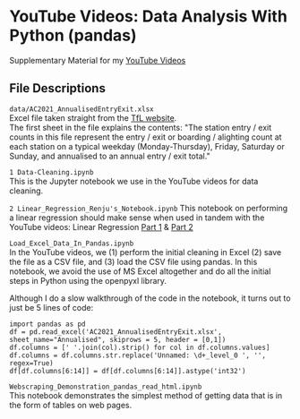 # YouTube Videos: Data Analysis With Python (pandas)
 Supplementary Material for my [YouTube Videos](https://youtube.com/playlist?list=PLCZPLPOZkkjaTIDFjWmMWZZrsazv15z_J)

## File Descriptions <a name="files"></a>

`data/AC2021_AnnualisedEntryExit.xlsx`   
Excel file taken straight from the [TfL website]( http://crowding.data.tfl.gov.uk/Annual%20Station%20Counts/2021/AC2021_AnnualisedEntryExit.xlsx).   
The first sheet in the file explains the contents: "The station entry / exit counts in this file represent the entry / exit or boarding / alighting count at each station on a typical weekday (Monday-Thursday), Friday, Saturday or Sunday, and annualised to an annual entry / exit total."

`1 Data-Cleaning.ipynb`     
This is the Jupyter notebook we use in the YouTube videos for data cleaning.

`2 Linear_Regression_Renju's_Notebook.ipynb`
This notebook on performing a linear regression should make sense when used in tandem with the YouTube videos:
Linear Regression [Part 1](https://www.youtube.com/watch?v=A8L_6OJ91V8) & [Part 2](https://www.youtube.com/watch?v=q-LYqO2LarE&t=0s)

`Load_Excel_Data_In_Pandas.ipynb`  
In the YouTube videos, we (1) perform the initial cleaning in Excel (2) save the file as a CSV file, and (3) load the CSV file using pandas.
In this notebook, we avoid the use of MS Excel altogether and do all the initial steps in Python using the openpyxl library. 

Although I do a slow walkthrough of the code in the notebook, it turns out to just be 5 lines of code:
```
import pandas as pd
df = pd.read_excel('AC2021_AnnualisedEntryExit.xlsx', sheet_name="Annualised", skiprows = 5, header = [0,1])
df.columns = [' '.join(col).strip() for col in df.columns.values]
df.columns = df.columns.str.replace('Unnamed: \d+_level_0 ', '', regex=True)
df[df.columns[6:14]] = df[df.columns[6:14]].astype('int32') 
```

`Webscraping_Demonstration_pandas_read_html.ipynb`   
This notebook demonstrates the simplest method of getting data that is in the form of tables on web pages. 
